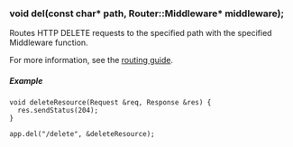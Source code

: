 <h3 id='app.del'>void del(const char* path, Router::Middleware* middleware);</h3>

Routes HTTP DELETE requests to the specified path with the specified Middleware function.

For more information, see the [routing guide](/guide/routing.html).

##### Example
```arduino
void deleteResource(Request &req, Response &res) {
  res.sendStatus(204);
}

app.del("/delete", &deleteResource);
```
